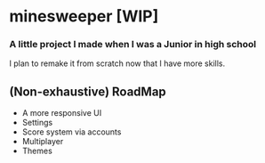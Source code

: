 # minesweeper [WIP]

### A little project I made when I was a Junior in high school
I plan to remake it from scratch now that I have more skills.

## (Non-exhaustive) RoadMap
* A more responsive UI
* Settings
* Score system via accounts
* Multiplayer
* Themes
